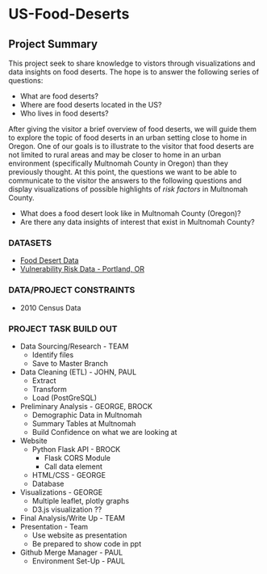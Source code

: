 # US-Food-Deserts

## Project Summary
This project seek to share knowledge to vistors through visualizations and data insights on food deserts. The hope is to answer the following series of questions:
* What are food deserts?
* Where are food deserts located in the US?
* Who lives in food deserts?
 
After giving the visitor a brief overview of food deserts, we will guide them to explore the topic of food deserts in an urban setting close to home in Oregon. One of our goals is to illustrate to the visitor that food deserts are not limited to rural areas and may be closer to home in an urban environment (specifically Multnomah County in Oregon) than they previously thought. At this point, the questions we want to be able to communicate to the visitor the answers to the following questions and display visualizations of possible highlights of *risk factors* in Multnomah County.
* What does a food desert look like in Multnomah County (Oregon)?
* Are there any data insights of interest that exist in Multnomah County?

### DATASETS
* [Food Desert Data](https://www.kaggle.com/tcrammond/food-access-and-food-deserts)
* [Vulnerability Risk Data - Portland, OR](https://gis-pdx.opendata.arcgis.com/datasets/vulnerability?geometry=-123.978%2C45.376%2C-121.365%2C45.713)

### DATA/PROJECT CONSTRAINTS
* 2010 Census Data

### PROJECT TASK BUILD OUT
* Data Sourcing/Research - TEAM
  * Identify files
  * Save to Master Branch
* Data Cleaning (ETL) - JOHN, PAUL
  * Extract
  * Transform
  * Load (PostGreSQL)
* Preliminary Analysis - GEORGE, BROCK
  * Demographic Data in Multnomah
  * Summary Tables at Multnomah
  * Build Confidence on what we are looking at
* Website
  * Python Flask API - BROCK
    * Flask CORS Module
    * Call data element
  * HTML/CSS - GEORGE
  * Database
* Visualizations - GEORGE
  * Multiple leaflet, plotly graphs
  * D3.js visualization ?? 
* Final Analysis/Write Up - TEAM
* Presentation - Team
  * Use website as presentation
  * Be prepared to show code in ppt
* Github Merge Manager - PAUL
  * Environment Set-Up - PAUL